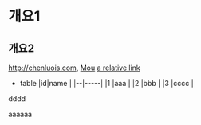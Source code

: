# 개요1
## 개요2
<http://chenluois.com>,
[Mou](https://twitter.com/mou)
[a relative link](other_file.md)
[^1]: And that's the footnote. !
[logo](http://finfra.com/f/f.png)
* table
|id|name |
|--|-----|
|1 |aaa  |
|2 |bbb  |
|3 |cccc |

dddd

aaaaaa
